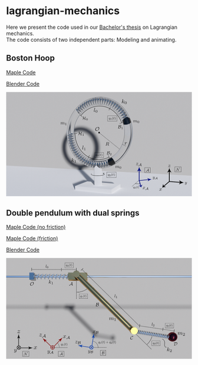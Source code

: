 # lagrangian-mechanics

Here we present the code used in our [Bachelor's thesis](http://filipstrand.com/) on Lagrangian mechanics.  
The code consists of two independent parts: Modeling and animating. 



## Boston Hoop

[Maple Code](https://github.com/filipstrand/lagrangian-mechanics/blob/master/maple_code/boston_hoop.mpl)

[Blender Code](https://github.com/filipstrand/lagrangian-mechanics/blob/master/blender_code/boston_hoop_blender.py)

![alt tag](https://raw.githubusercontent.com/filipstrand/lagrangian-mechanics/master/images/Boston_hoop.png)



## Double pendulum with dual springs

[Maple Code (no friction)](https://github.com/filipstrand/lagrangian-mechanics/blob/master/maple_code/double_pendulum.mpl)

[Maple Code (friction)](https://github.com/filipstrand/lagrangian-mechanics/blob/master/maple_code/double_pendulum_friction.mpl)

[Blender Code](https://github.com/filipstrand/lagrangian-mechanics/blob/master/blender_code/double_pendulum_blender.py)

![alt tag](https://raw.githubusercontent.com/filipstrand/lagrangian-mechanics/master/images/Double_pendulum.png)

